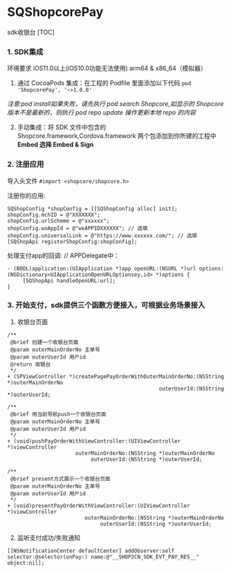 # SQShopcorePay
sdk收银台
[TOC]
### 1. SDK集成
环境要求
iOS11.0以上(iOS10.0功能无法使用)
arm64 & x86_64（模拟器）
1. 通过 CocoaPods 集成：在工程的 Podfile 里面添加以下代码
`pod 'ShopcorePay', '~>1.0.0'`

_注意:pod install如果失败，请先执行 pod search Shopcore,如显示的 Shopcore 版本不是最新的，则执行 pod repo update 操作更新本地 repo 的内容_

2. 手动集成：将 SDK 文件中包含的 Shopcore.framework,Cordova.framework 两个包添加到你所建的工程中  
**Embed 选择 Embed & Sign**

### 2. 注册应用
导入头文件 
`#import <shopcore/shopcore.h>`

注册你的应用:
```
SQShopConfig *shopConfig = [[SQShopConfig alloc] init];
shopConfig.mchID = @"XXXXXXX";
shopConfig.urlScheme = @"xxxxxx";
shopConfig.wxAppId = @"wxAPPIDXXXXXX"; // 选填
shopConfig.universalLink = @"https://www.xxxxxx.com/"; // 选填
[SQShopApi registerShopConfig:shopConfig];
```

处理支付app的回调:
// APPDelegate中：
```
- (BOOL)application:(UIApplication *)app openURL:(NSURL *)url options:(NSDictionary<UIApplicationOpenURLOptionsey,id> *)options {
     [SQShopApi handleOpenURL:url];
}
```
### 3. 开始支付，sdk提供三个函数方便接入，可根据业务场景接入
1. 收银台页面

```
/**
 @brief 创建一个收银台页面
 @param outerMainOrderNo 主单号
 @param outerUserId 用户id
 @return 收银台
 */
+ (SPViewController *)createPagePayOrderWithOuterMainOrderNo:(NSString *)outerMainOrderNo
                                                 outerUserId:(NSString *)outerUserId;

/**
 @brief 用当前导航push一个收银台页面
 @param outerMainOrderNo 主单号
 @param outerUserId 用户id
 */
+ (void)pushPayOrderWithViewController:(UIViewController *)viewController
                      outerMainOrderNo:(NSString *)outerMainOrderNo
                           outerUserId:(NSString *)outerUserId;

/**
 @brief present方式展示一个收银台页面
 @param outerMainOrderNo 主单号
 @param outerUserId 用户id
 */
+ (void)presentPayOrderWithViewController:(UIViewController *)viewController
                         outerMainOrderNo:(NSString *)outerMainOrderNo
                              outerUserId:(NSString *)outerUserId;
```
2. 监听支付成功/失败通知

`[[NSNotificationCenter defaultCenter] addObserver:self selector:@selector(onPay:) name:@"__SHOP2CN_SDK_EVT_PAY_RES__" object:nil];`
